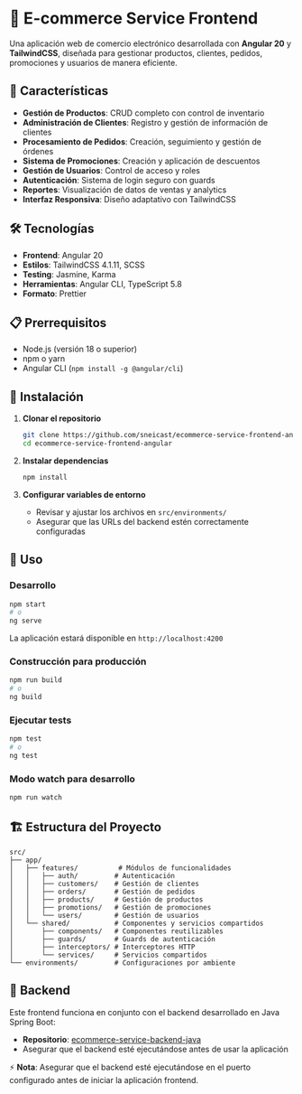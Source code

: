 # 🛒 E-commerce Service Frontend

Una aplicación web de comercio electrónico desarrollada con **Angular 20** y **TailwindCSS**, diseñada para gestionar productos, clientes, pedidos, promociones y usuarios de manera eficiente.

## 🚀 Características

- **Gestión de Productos**: CRUD completo con control de inventario
- **Administración de Clientes**: Registro y gestión de información de clientes
- **Procesamiento de Pedidos**: Creación, seguimiento y gestión de órdenes
- **Sistema de Promociones**: Creación y aplicación de descuentos
- **Gestión de Usuarios**: Control de acceso y roles
- **Autenticación**: Sistema de login seguro con guards
- **Reportes**: Visualización de datos de ventas y analytics
- **Interfaz Responsiva**: Diseño adaptativo con TailwindCSS

## 🛠️ Tecnologías

- **Frontend**: Angular 20
- **Estilos**: TailwindCSS 4.1.11, SCSS
- **Testing**: Jasmine, Karma
- **Herramientas**: Angular CLI, TypeScript 5.8
- **Formato**: Prettier

## 📋 Prerrequisitos

- Node.js (versión 18 o superior)
- npm o yarn
- Angular CLI (`npm install -g @angular/cli`)

## 🔧 Instalación

1. **Clonar el repositorio**
   ```bash
   git clone https://github.com/sneicast/ecommerce-service-frontend-angular.git
   cd ecommerce-service-frontend-angular
   ```

2. **Instalar dependencias**
   ```bash
   npm install
   ```

3. **Configurar variables de entorno**
   - Revisar y ajustar los archivos en `src/environments/`
   - Asegurar que las URLs del backend estén correctamente configuradas

## 🚀 Uso

### Desarrollo
```bash
npm start
# o
ng serve
```
La aplicación estará disponible en `http://localhost:4200`

### Construcción para producción
```bash
npm run build
# o
ng build
```

### Ejecutar tests
```bash
npm test
# o
ng test
```

### Modo watch para desarrollo
```bash
npm run watch
```

## 🏗️ Estructura del Proyecto

```
src/
├── app/
│   ├── features/          # Módulos de funcionalidades
│   │   ├── auth/         # Autenticación
│   │   ├── customers/    # Gestión de clientes
│   │   ├── orders/       # Gestión de pedidos
│   │   ├── products/     # Gestión de productos
│   │   ├── promotions/   # Gestión de promociones
│   │   └── users/        # Gestión de usuarios
│   └── shared/           # Componentes y servicios compartidos
│       ├── components/   # Componentes reutilizables
│       ├── guards/       # Guards de autenticación
│       ├── interceptors/ # Interceptores HTTP
│       └── services/     # Servicios compartidos
└── environments/         # Configuraciones por ambiente
```

## 🔗 Backend

Este frontend funciona en conjunto con el backend desarrollado en Java Spring Boot:
- **Repositorio**: [ecommerce-service-backend-java](https://github.com/sneicast/ecommerce-service-backend-java)
- Asegurar que el backend esté ejecutándose antes de usar la aplicación


⚡ **Nota**: Asegurar que el backend esté ejecutándose en el puerto configurado antes de iniciar la aplicación frontend.